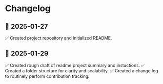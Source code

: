 # Changelog

## 📅 2025-01-27

✅ Created project repository and initialized README.

## 📅 2025-01-29

✅ Created rough draft of readme project summary and instuctions.
✅ Created a folder structure for clarity and scalability.
✅ Created a change log to routinely perform contribution tracking.

